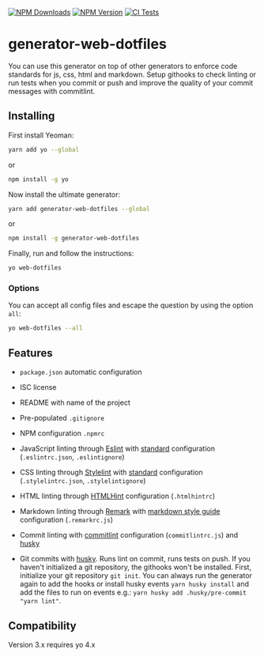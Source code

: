 [![NPM Downloads](https://img.shields.io/npm/dt/generator-web-dotfiles?logo=npm&style=flat-square)](https://www.npmjs.com/package/generator-web-dotfiles)
[![NPM Version](https://img.shields.io/npm/v/generator-web-dotfiles?logo=npm&style=flat-square)](https://www.npmjs.com/package/generator-web-dotfiles)
[![CI Tests](https://img.shields.io/github/workflow/status/marcol/generator-web-dotfiles/CI?logo=github&style=flat-square)](https://github.com/marcol/generator-web-dotfiles)

# generator-web-dotfiles

You can use this generator on top of other generators to enforce code standards
for js, css, html and markdown.
Setup githooks to check linting or run tests when you commit or push and
improve the quality of your commit messages with commitlint.

## Installing

First install Yeoman:

```bash
yarn add yo --global
```

or

```bash
npm install -g yo
```

Now install the ultimate generator:

```bash
yarn add generator-web-dotfiles --global
```

or

```bash
npm install -g generator-web-dotfiles
```

Finally, run and follow the instructions:

```bash
yo web-dotfiles
```

### Options

You can accept all config files and escape the question by using the option
`all`:

```bash
yo web-dotfiles --all
```

## Features

-   `package.json` automatic configuration

-   ISC license

-   README with name of the project

-   Pre-populated `.gitignore`

-   NPM configuration `.npmrc`

-   JavaScript linting through [Eslint](https://eslint.org/)
    with [standard](https://standardjs.com/) configuration
    (`.eslintrc.json`, `.eslintignore`)

-   CSS linting through [Stylelint](https://github.com/stylelint/stylelint)
    with [standard](https://github.com/stylelint/stylelint-config-standard)
    configuration (`.stylelintrc.json`, `.stylelintignore`)

-   HTML linting through
    [HTMLHint](https://github.com/htmlhint/HTMLHint) configuration (`.htmlhintrc`)
    
-   Markdown linting through
    [Remark](https://github.com/remarkjs/remark-lint) with
    [markdown style guide](https://github.com/remarkjs/remark-lint/tree/master/packages/remark-preset-lint-markdown-style-guide)
    configuration (`.remarkrc.js`)

-   Commit linting with [commitlint](https://commitlint.js.org/#/guides-local-setup)
    configuration (`commitlintrc.js`) and [husky](https://github.com/typicode/husky)

-   Git commits with [husky](https://github.com/typicode/husky). Runs lint on
commit, runs tests on push. If you haven't initialized a git repository, the
githooks won't be installed.
First, initialize your git repository `git init`. You can always run the
generator again to add the hooks or install husky events `yarn husky install`
and add the files to run on events e.g.: `yarn husky add .husky/pre-commit "yarn lint"`.

## Compatibility
Version 3.x requires yo 4.x
